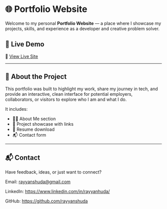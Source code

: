 # 🌐 Portfolio Website

Welcome to my personal **Portfolio Website** — a place where I showcase my projects, skills, and experience as a developer and creative problem solver.

## 🚀 Live Demo

🔗 [View Live Site](https://rayyanhuda.com/) 

---

## 🧠 About the Project

This portfolio was built to highlight my work, share my journey in tech, and provide an interactive, clean interface for potential employers, collaborators, or visitors to explore who I am and what I do.

It includes:
- 🧑‍💼 About Me section
- 💼 Project showcase with links
- 📄 Resume download
- 📬 Contact form

---

## 📬 Contact
Have feedback, ideas, or just want to connect?

Email: rayyanshuda@gmail.com

LinkedIn: https://www.linkedin.com/in/rayyanhuda/

GitHub: https://github.com/rayyanshuda

